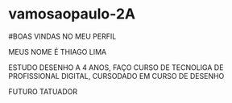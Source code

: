 # vamosaopaulo-2A

#BOAS VINDAS NO MEU PERFIL

MEUS NOME É THIAGO LIMA

ESTUDO DESENHO A 4 ANOS, FAÇO CURSO DE TECNOLIGA DE PROFISSIONAL DIGITAL, CURSODADO EM CURSO DE DESENHO

FUTURO TATUADOR
